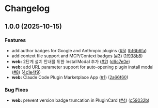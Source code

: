 # Changelog

## 1.0.0 (2025-10-15)


### Features

* add author badges for Google and Anthropic plugins ([#5](https://github.com/pleaseai/claude-code-plugins/issues/5)) ([bf6b6fa](https://github.com/pleaseai/claude-code-plugins/commit/bf6b6fab9e26de10fd2bcf0b417df02e41343d59))
* add context file support and MCP/Context badges ([#3](https://github.com/pleaseai/claude-code-plugins/issues/3)) ([1f938b8](https://github.com/pleaseai/claude-code-plugins/commit/1f938b8d91d55c180a5ce6a4caf72f3075cb1303))
* **web:** 2단계 설치 안내를 위한 InstallModal 추가 ([#2](https://github.com/pleaseai/claude-code-plugins/issues/2)) ([d6c7e0e](https://github.com/pleaseai/claude-code-plugins/commit/d6c7e0e746c102784dadb8d2de4e8ca399b57c61))
* **web:** add URL parameter support for auto-opening plugin install modal ([#8](https://github.com/pleaseai/claude-code-plugins/issues/8)) ([4c1e4f9](https://github.com/pleaseai/claude-code-plugins/commit/4c1e4f94b0c0aa4f83e8539fb71d11fa5d81d8cd))
* **web:** Claude Code Plugin Marketplace App ([#1](https://github.com/pleaseai/claude-code-plugins/issues/1)) ([2a66f60](https://github.com/pleaseai/claude-code-plugins/commit/2a66f60cff40484c1de14b6ce3496cb1439a3842))


### Bug Fixes

* **web:** prevent version badge truncation in PluginCard ([#4](https://github.com/pleaseai/claude-code-plugins/issues/4)) ([c59032b](https://github.com/pleaseai/claude-code-plugins/commit/c59032bc3fa87356b84fa09969d0538829e0b170))
